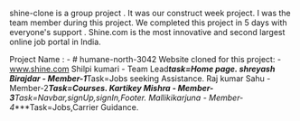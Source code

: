 
shine-clone is a group project . It was our construct week project. 
I was the team member during this project. We completed this project in 5 days with everyone's support .
 Shine.com is the most innovative and second largest online job portal in India.


Project Name : - # humane-north-3042
Website cloned for this project: - www.shine.com
Shilpi kumari - Team Lead***task=Home page.
shreyash Birajdar - Member-1***Task=Jobs seeking Assistance.
Raj kumar Sahu - Member-2***Task=Courses.
Kartikey Mishra - Member-3****Task=Navbar,signUp,signIn,Footer.
Mallikikarjuna  - Member-4****Task=Jobs,Carrier Guidance.
